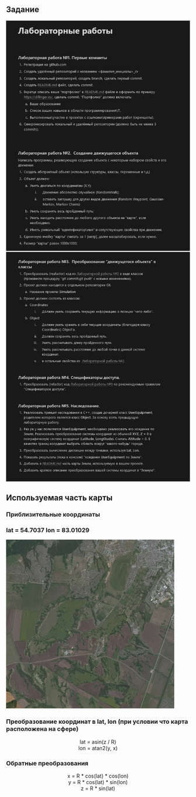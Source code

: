 ## Задание
<img src = "lab_1_2.png">

<img src = "lab_3_4_5.png">



## Используемая часть карты
### Приблизительные координаты
### lat = 54.7037 lon = 83.01029
<img src = "Simulation/res/region.png">

### Преобразование координат в lat, lon (при условии что карта расположена на сфере)
<div align="center">
lat = asin(z / R)<br>
lon = atan2(y, x)
</div>

### Обратные преобразования

<div align="center">
x = R * cos(lat) * cos(lon)<br>
y = R * cos(lat) * sin(lon)<br>
z = R * sin(lat)
</div>






